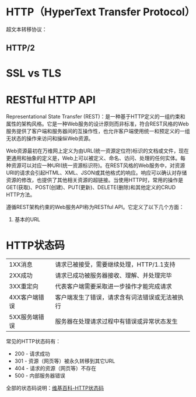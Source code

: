 # HTTP（HyperText Transfer Protocol）
超文本转移协议：


## HTTP/2





# SSL vs TLS





# RESTful HTTP API
Representational State Transfer (REST)：是一种基于HTTP定义的一组约束和属性的架构风格。它是一种Web服务的设计原则而非标准，符合REST风格的Web服务提供了客户端和服务器间的互操作性，也允许客户端使用统一和预定义的一组无状态的操作来访问和操纵Web资源。

Web资源最初在万维网上定义为由URL(统一资源定位符)标识的文档或文件，现在更通用和抽象的定义是，Web上可以被定义、命名、访问、处理的任何实体。每种资源可以对应一种URI(统一资源标识符)。在REST风格的Web服务中，对资源URI的请求会引起HTML、XML、JSON或其他格式的响应。响应可以确认对存储资源的修改，也提供了其他相关资源的超链接。当使用HTTP时，常用的操作是GET(获取)、POST(创建)、PUT(更新)、DELETE(删除)和其他定义的CRUD HTTP方法。

遵循REST架构约束的Web服务API称为RESTful API。它定义了以下几个方面：
1. 基本的URL






# HTTP状态码
|             |  |
|-------------|--|
|1XX消息      |请求已被接受，需要继续处理，HTTP/1.1支持|
|2XX成功      |请求已成功被服务器接收、理解、并处理完毕 |
|3XX重定向    |代表客户端需要采取进一步操作才能完成请求 |
|4XX客户端错误|客户端发生了错误，请求含有词法错误或无法被执行|
|5XX服务端错误|服务器在处理请求过程中有错误或异常状态发生|

常见的HTTP状态码有：
- 200 - 请求成功
- 301 - 资源（网页等）被永久转移到其它URL
- 404 - 请求的资源（网页等）不存在
- 500 - 内部服务器错误

全部的状态码说明：[维基百科-HTTP状态码](https://zh.wikipedia.org/wiki/HTTP%E7%8A%B6%E6%80%81%E7%A0%81)
